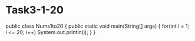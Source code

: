 # Task3-1-20
public class Nums1to20 {
    public static void main(String[] args) {
        for(int i = 1; i <= 20; i++)
            System.out.println(i);
    }
}
